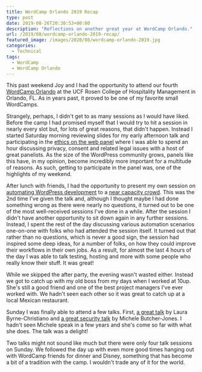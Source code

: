 ```yaml
---
title: WordCamp Orlando 2019 Recap
type: post
date: 2019-08-26T20:30:53+00:00
description: "Reflections on another great year at WordCamp Orlando."
url: /2019/08/wordcamp-orlando-2019-recap/
featured_image: /images/2020/08/wordcamp-orlando-2019.jpg
categories:
  - Technical
tags:
  - WordCamp
  - WordCamp Orlando
---
```


This past weekend Joy and I had the opportunity to attend our fourth [WordCamp Orlando](https://2019.orlando.wordcamp.org/ "WordCamp Orlando 2019") at the UCF Rosen College of Hospitality Management in Orlando, FL. As in years past, it proved to be one of my favorite small WordCamps.

Strangely, perhaps, I didn't get to as many sessions as I would have liked. Before the camp I had promised myself that I would try to hit a session in nearly every slot but, for lots of great reasons, that didn't happen. Instead I started Saturday morning reviewing slides for my early afternoon talk and participating in the [ethics on the web panel](https://2019.orlando.wordcamp.org/session/ethics-on-the-web-panel/ "Ethics on the Web Panel, WordCamp Orlando, 2019") where I was able to spend an hour discussing privacy, consent and related legal issues with a host of great panelists. As the size of the WordPress community grows, panels like this have, in my opinion, become incredibly more important for a multitude of reasons. As such, getting to participate in the panel was, one of the highlights of my weekend.

After lunch with friends, I had the opportunity to present my own session on [automating WordPress development](https://2019.orlando.wordcamp.org/session/automating-wordpress-development/ "Automating WordPress Development, WordCamp Orlando, 2019") to a [near capacity crowd](https://twitter.com/allie_nimmons/status/1165313437376774144?s=20 "Tweet from Allie Nimmons pointing out my session was standing room only").
This was the 2nd time I've given the talk and, although I thought maybe I had done something wrong as there were nearly no questions, it turned out to be one of the most well-received sessions I've done in a while. After the session I didn't have another opportunity to sit down again in any further sessions. Instead, I spent the rest of the day discussing various automation scenarios one-on-one with folks who had attended the session itself. It turned out that rather than no questions, which is never a good sign, the session had inspired some deep ideas, for a number of folks, on how they could improve their workflows in their own jobs. As a result, for almost the last 4 hours of the day I was able to talk testing, hosting and more with some people who really know their stuff. It was  great!

While we skipped the after party, the evening wasn't wasted either. Instead we got to catch up with my old boss from my days when I worked at 10up. She's still a good friend and one of the best project managers I've ever worked with. We hadn't seen each other so it was great to catch up at a local Mexican restaurant.

Sunday I was finally able to attend a few talks. First, [a great talk](https://2019.orlando.wordcamp.org/session/floating-to-the-top-how-website-and-social-media-strategy-literally-rescued-us-from-the-flood/ "Floating to the Top: How website and social media strategy literally rescued us from the flood, WordCamp Orlando, 2019") by Laura Byrne-Christiano and [a great security talk](https://2019.orlando.wordcamp.org/session/passwords-attacks-and-security-oh-my/ "Passwords, Attacks, and Security Oh My, WordCamp Orlando, 2019") by Michele Butcher-Jones. I hadn't seen Michele speak in a few years and she's come so far with what she does. The talk was a delight!

Two talks might not sound like much but there were only four talk sessions on Sunday. We followed the day up with even more good times hanging out with WordCamp friends for dinner and Disney, something that has become a bit of a tradition with the camp. I wouldn't trade any of it for the world.